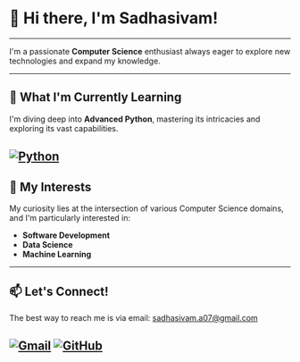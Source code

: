 # 👋 Hi there, I'm Sadhasivam!

---

I'm a passionate **Computer Science** enthusiast always eager to explore new technologies and expand my knowledge.

---

## 🌱 What I'm Currently Learning

I'm diving deep into **Advanced Python**, mastering its intricacies and exploring its vast capabilities.

[![Python](https://img.shields.io/badge/Python-3776AB?style=for-the-badge&logo=python&logoColor=white)](https://www.python.org/)
---

## 🚀 My Interests

My curiosity lies at the intersection of various Computer Science domains, and I'm particularly interested in:

* **Software Development**
* **Data Science**
* **Machine Learning**

---

## 📫 Let's Connect!

The best way to reach me is via email: [sadhasivam.a07@gmail.com](mailto:sadhasivam.a07@gmail.com)

[![Gmail](https://img.shields.io/badge/Gmail-D14836?style=for-the-badge&logo=gmail&logoColor=white)](mailto:sadhasivam.a07@gmail.com)
[![GitHub](https://img.shields.io/badge/GitHub-100000?style=for-the-badge&logo=github&logoColor=white)](https://github.com/Sadha07)
---
